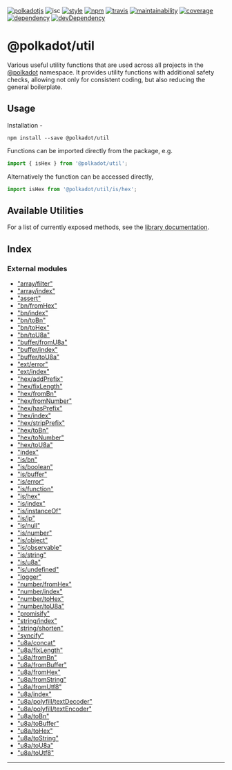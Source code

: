 
[![polkadotjs](https://img.shields.io/badge/polkadot-js-orange.svg?style=flat-square)](https://polkadot.js.org) ![isc](https://img.shields.io/badge/license-ISC-lightgrey.svg?style=flat-square) [![style](https://img.shields.io/badge/code%20style-semistandard-lightgrey.svg?style=flat-square)](https://github.com/Flet/semistandard) [![npm](https://img.shields.io/npm/v/@polkadot/util.svg?style=flat-square)](https://www.npmjs.com/package/@polkadot/util) [![travis](https://img.shields.io/travis/polkadot-js/common.svg?style=flat-square)](https://travis-ci.org/polkadot-js/common) [![maintainability](https://img.shields.io/codeclimate/maintainability/polkadot-js/common.svg?style=flat-square)](https://codeclimate.com/github/polkadot-js/common/maintainability) [![coverage](https://img.shields.io/coveralls/polkadot-js/common.svg?style=flat-square)](https://coveralls.io/github/polkadot-js/common?branch=master) [![dependency](https://david-dm.org/polkadot-js/common.svg?style=flat-square&path=packages/util)](https://david-dm.org/polkadot-js/common?path=packages/util) [![devDependency](https://david-dm.org/polkadot-js/common/dev-status.svg?style=flat-square&path=packages/util)](https://david-dm.org/polkadot-js/common?path=packages/util#info=devDependencies)

@polkadot/util
==============

Various useful utility functions that are used across all projects in the [@polkadot](https://polkadot.js.org) namespace. It provides utility functions with additional safety checks, allowing not only for consistent coding, but also reducing the general boilerplate.

Usage
-----

Installation -

```
npm install --save @polkadot/util
```

Functions can be imported directly from the package, e.g.

```js
import { isHex } from '@polkadot/util';
```

Alternatively the function can be accessed directly,

```js
import isHex from '@polkadot/util/is/hex';
```

Available Utilities
-------------------

For a list of currently exposed methods, see the [library documentation](docs/README.md).

## Index

### External modules

* ["array/filter"](modules/_array_filter_.md)
* ["array/index"](modules/_array_index_.md)
* ["assert"](modules/_assert_.md)
* ["bn/fromHex"](modules/_bn_fromhex_.md)
* ["bn/index"](modules/_bn_index_.md)
* ["bn/toBn"](modules/_bn_tobn_.md)
* ["bn/toHex"](modules/_bn_tohex_.md)
* ["bn/toU8a"](modules/_bn_tou8a_.md)
* ["buffer/fromU8a"](modules/_buffer_fromu8a_.md)
* ["buffer/index"](modules/_buffer_index_.md)
* ["buffer/toU8a"](modules/_buffer_tou8a_.md)
* ["ext/error"](modules/_ext_error_.md)
* ["ext/index"](modules/_ext_index_.md)
* ["hex/addPrefix"](modules/_hex_addprefix_.md)
* ["hex/fixLength"](modules/_hex_fixlength_.md)
* ["hex/fromBn"](modules/_hex_frombn_.md)
* ["hex/fromNumber"](modules/_hex_fromnumber_.md)
* ["hex/hasPrefix"](modules/_hex_hasprefix_.md)
* ["hex/index"](modules/_hex_index_.md)
* ["hex/stripPrefix"](modules/_hex_stripprefix_.md)
* ["hex/toBn"](modules/_hex_tobn_.md)
* ["hex/toNumber"](modules/_hex_tonumber_.md)
* ["hex/toU8a"](modules/_hex_tou8a_.md)
* ["index"](modules/_index_.md)
* ["is/bn"](modules/_is_bn_.md)
* ["is/boolean"](modules/_is_boolean_.md)
* ["is/buffer"](modules/_is_buffer_.md)
* ["is/error"](modules/_is_error_.md)
* ["is/function"](modules/_is_function_.md)
* ["is/hex"](modules/_is_hex_.md)
* ["is/index"](modules/_is_index_.md)
* ["is/instanceOf"](modules/_is_instanceof_.md)
* ["is/ip"](modules/_is_ip_.md)
* ["is/null"](modules/_is_null_.md)
* ["is/number"](modules/_is_number_.md)
* ["is/object"](modules/_is_object_.md)
* ["is/observable"](modules/_is_observable_.md)
* ["is/string"](modules/_is_string_.md)
* ["is/u8a"](modules/_is_u8a_.md)
* ["is/undefined"](modules/_is_undefined_.md)
* ["logger"](modules/_logger_.md)
* ["number/fromHex"](modules/_number_fromhex_.md)
* ["number/index"](modules/_number_index_.md)
* ["number/toHex"](modules/_number_tohex_.md)
* ["number/toU8a"](modules/_number_tou8a_.md)
* ["promisify"](modules/_promisify_.md)
* ["string/index"](modules/_string_index_.md)
* ["string/shorten"](modules/_string_shorten_.md)
* ["syncify"](modules/_syncify_.md)
* ["u8a/concat"](modules/_u8a_concat_.md)
* ["u8a/fixLength"](modules/_u8a_fixlength_.md)
* ["u8a/fromBn"](modules/_u8a_frombn_.md)
* ["u8a/fromBuffer"](modules/_u8a_frombuffer_.md)
* ["u8a/fromHex"](modules/_u8a_fromhex_.md)
* ["u8a/fromString"](modules/_u8a_fromstring_.md)
* ["u8a/fromUtf8"](modules/_u8a_fromutf8_.md)
* ["u8a/index"](modules/_u8a_index_.md)
* ["u8a/polyfill/textDecoder"](modules/_u8a_polyfill_textdecoder_.md)
* ["u8a/polyfill/textEncoder"](modules/_u8a_polyfill_textencoder_.md)
* ["u8a/toBn"](modules/_u8a_tobn_.md)
* ["u8a/toBuffer"](modules/_u8a_tobuffer_.md)
* ["u8a/toHex"](modules/_u8a_tohex_.md)
* ["u8a/toString"](modules/_u8a_tostring_.md)
* ["u8a/toU8a"](modules/_u8a_tou8a_.md)
* ["u8a/toUtf8"](modules/_u8a_toutf8_.md)

---


